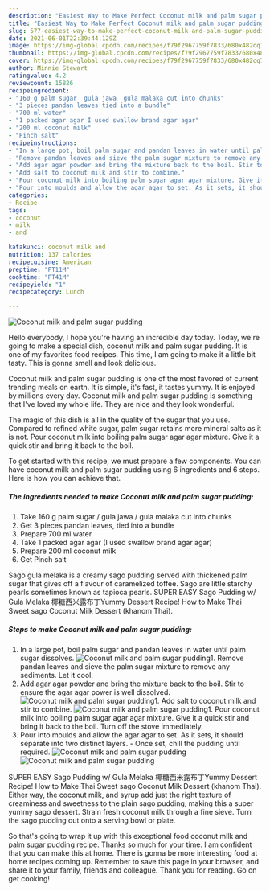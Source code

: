 ```yaml
---
description: "Easiest Way to Make Perfect Coconut milk and palm sugar pudding"
title: "Easiest Way to Make Perfect Coconut milk and palm sugar pudding"
slug: 577-easiest-way-to-make-perfect-coconut-milk-and-palm-sugar-pudding
date: 2021-06-01T22:39:44.129Z
image: https://img-global.cpcdn.com/recipes/f79f2967759f7833/680x482cq70/coconut-milk-and-palm-sugar-pudding-recipe-main-photo.jpg
thumbnail: https://img-global.cpcdn.com/recipes/f79f2967759f7833/680x482cq70/coconut-milk-and-palm-sugar-pudding-recipe-main-photo.jpg
cover: https://img-global.cpcdn.com/recipes/f79f2967759f7833/680x482cq70/coconut-milk-and-palm-sugar-pudding-recipe-main-photo.jpg
author: Minnie Stewart
ratingvalue: 4.2
reviewcount: 15826
recipeingredient:
- "160 g palm sugar  gula jawa  gula malaka cut into chunks"
- "3 pieces pandan leaves tied into a bundle"
- "700 ml water"
- "1 packed agar agar I used swallow brand agar agar"
- "200 ml coconut milk"
- "Pinch salt"
recipeinstructions:
- "In a large pot, boil palm sugar and pandan leaves in water until palm sugar dissolves."
- "Remove pandan leaves and sieve the palm sugar mixture to remove any sediments. Let it cool."
- "Add agar agar powder and bring the mixture back to the boil. Stir to ensure the agar agar power is well dissolved."
- "Add salt to coconut milk and stir to combine."
- "Pour coconut milk into boiling palm sugar agar agar mixture. Give it a quick stir and bring it back to the boil. Turn off the stove immediately."
- "Pour into moulds and allow the agar agar to set. As it sets, it should separate into two distinct layers. Once set, chill the pudding until required."
categories:
- Recipe
tags:
- coconut
- milk
- and

katakunci: coconut milk and 
nutrition: 137 calories
recipecuisine: American
preptime: "PT11M"
cooktime: "PT41M"
recipeyield: "1"
recipecategory: Lunch

---
```



![Coconut milk and palm sugar pudding](https://img-global.cpcdn.com/recipes/f79f2967759f7833/680x482cq70/coconut-milk-and-palm-sugar-pudding-recipe-main-photo.jpg)

Hello everybody, I hope you're having an incredible day today. Today, we're going to make a special dish, coconut milk and palm sugar pudding. It is one of my favorites food recipes. This time, I am going to make it a little bit tasty. This is gonna smell and look delicious.

Coconut milk and palm sugar pudding is one of the most favored of current trending meals on earth. It is simple, it's fast, it tastes yummy. It is enjoyed by millions every day. Coconut milk and palm sugar pudding is something that I've loved my whole life. They are nice and they look wonderful.

The magic of this dish is all in the quality of the sugar that you use. Compared to refined white sugar, palm sugar retains more mineral salts as it is not. Pour coconut milk into boiling palm sugar agar agar mixture. Give it a quick stir and bring it back to the boil.


To get started with this recipe, we must prepare a few components. You can have coconut milk and palm sugar pudding using 6 ingredients and 6 steps. Here is how you can achieve that.

<!--inarticleads1-->

##### The ingredients needed to make Coconut milk and palm sugar pudding:

1. Take 160 g palm sugar / gula jawa / gula malaka cut into chunks
1. Get 3 pieces pandan leaves, tied into a bundle
1. Prepare 700 ml water
1. Take 1 packed agar agar (I used swallow brand agar agar)
1. Prepare 200 ml coconut milk
1. Get Pinch salt


Sago gula melaka is a creamy sago pudding served with thickened palm sugar that gives off a flavour of caramelized toffee. Sago are little starchy pearls sometimes known as tapioca pearls. SUPER EASY Sago Pudding w/ Gula Melaka 椰糖西米露布丁Yummy Dessert Recipe! How to Make Thai Sweet sago Coconut Milk Dessert (khanom Thai). 

<!--inarticleads2-->

##### Steps to make Coconut milk and palm sugar pudding:

1. In a large pot, boil palm sugar and pandan leaves in water until palm sugar dissolves.
<img src="//assets-global.cpcdn.com/assets/icons/button_play-2c75c40dde080a61004c1f40b05d8f140eaff45d7e9e6481dc71c63d2e7c4909.png" alt="Coconut milk and palm sugar pudding">1. Remove pandan leaves and sieve the palm sugar mixture to remove any sediments. Let it cool.
1. Add agar agar powder and bring the mixture back to the boil. Stir to ensure the agar agar power is well dissolved.
<img src="//assets-global.cpcdn.com/assets/icons/button_play-2c75c40dde080a61004c1f40b05d8f140eaff45d7e9e6481dc71c63d2e7c4909.png" alt="Coconut milk and palm sugar pudding">1. Add salt to coconut milk and stir to combine.
<img src="//assets-global.cpcdn.com/assets/icons/button_play-2c75c40dde080a61004c1f40b05d8f140eaff45d7e9e6481dc71c63d2e7c4909.png" alt="Coconut milk and palm sugar pudding">1. Pour coconut milk into boiling palm sugar agar agar mixture. Give it a quick stir and bring it back to the boil. Turn off the stove immediately.
1. Pour into moulds and allow the agar agar to set. As it sets, it should separate into two distinct layers. - Once set, chill the pudding until required.
<img src="//assets-global.cpcdn.com/assets/icons/button_play-2c75c40dde080a61004c1f40b05d8f140eaff45d7e9e6481dc71c63d2e7c4909.png" alt="Coconut milk and palm sugar pudding"><img src="//assets-global.cpcdn.com/assets/icons/button_play-2c75c40dde080a61004c1f40b05d8f140eaff45d7e9e6481dc71c63d2e7c4909.png" alt="Coconut milk and palm sugar pudding">

SUPER EASY Sago Pudding w/ Gula Melaka 椰糖西米露布丁Yummy Dessert Recipe! How to Make Thai Sweet sago Coconut Milk Dessert (khanom Thai). Either way, the coconut milk, and syrup add just the right texture of creaminess and sweetness to the plain sago pudding, making this a super yummy sago dessert. Strain fresh coconut milk through a fine sieve. Turn the sago pudding out onto a serving bowl or plate. 

So that's going to wrap it up with this exceptional food coconut milk and palm sugar pudding recipe. Thanks so much for your time. I am confident that you can make this at home. There is gonna be more interesting food at home recipes coming up. Remember to save this page in your browser, and share it to your family, friends and colleague. Thank you for reading. Go on get cooking!
